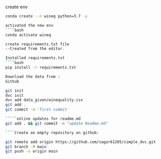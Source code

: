 create env
````bash
conda create --n wineq python=3.7 -y

activated the new env
````bash
conda activate wineq

create requirements.txt file
--Created from the editor.

Installed requirements.txt
````bash
pip install -r requirements.txt

Download the data from :
Github

git init
dvc init
dvc add data_given/winequality.csv 
git add . 
git commit -m 'first commit'

`````online updates for readme.md
git add . && git commit -m "update Readme.md"

````Create an empty repository on github:

git remote add origin https://github.com/sagar61205/simple_dvc.git
git branch -M main
git push -u origin main



